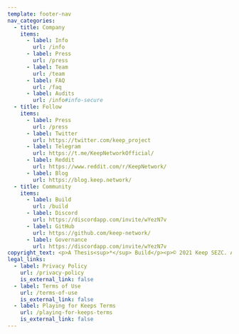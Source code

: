 ```yaml
---
template: footer-nav
nav_categories:
  - title: Company
    items:
      - label: Info
        url: /info
      - label: Press
        url: /press
      - label: Team
        url: /team
      - label: FAQ
        url: /faq
      - label: Audits
        url: /info#info-secure
  - title: Follow
    items:
      - label: Press
        url: /press
      - label: Twitter
        url: https://twitter.com/keep_project
      - label: Telegram
        url: https://t.me/KeepNetworkOfficial/
      - label: Reddit
        url: https://www.reddit.com/r/KeepNetwork/
      - label: Blog
        url: https://blog.keep.network/
  - title: Community
    items:
      - label: Build
        url: /build
      - label: Discord
        url: https://discordapp.com/invite/wYezN7v
      - label: GitHub
        url: https://github.com/keep-network/
      - label: Governance
        url: https://discordapp.com/invite/wYezN7v
copyright_text: <p>A Thesis<sup>*</sup> Build</p><p>© 2021 Keep SEZC. All Rights Reserved.</p>
legal_links:
  - label: Privacy Policy
    url: /privacy-policy
    is_external_link: false
  - label: Terms of Use
    url: /terms-of-use
    is_external_link: false
  - label: Playing for Keeps Terms
    url: /playing-for-keeps-terms
    is_external_link: false
---
```

